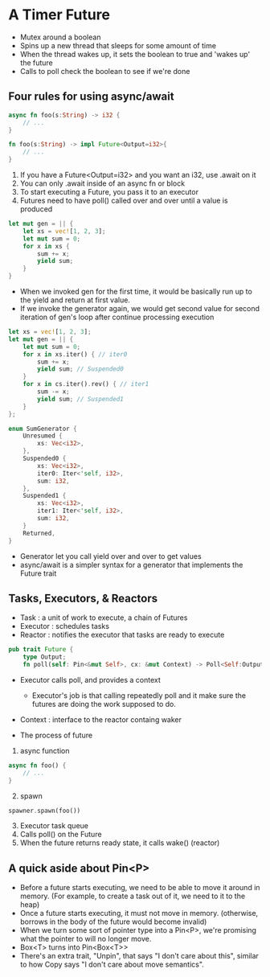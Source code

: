 # A Timer Future
* Mutex around a boolean
* Spins up a new thread that sleeps for some amount of time
* When the thread wakes up, it sets the boolean to true and 'wakes up' the future
* Calls to poll check the boolean to see if we're done

## Four rules for using async/await
	
```rust
async fn foo(s:String) -> i32 {
	// ...
}

fn foo(s:String) -> impl Future<Output=i32>{
	// ...
}
```

1. If you have a Future<Output=i32> and you want an i32, use .await on it
2. You can only .await inside of an async fn or block
3. To start executing a Future, you pass it to an executor
4. Futures need to have poll() called over and over until a value is produced
		
```rust
let mut gen = || {
	let xs = vec![1, 2, 3];
	let mut sum = 0;
	for x in xs {
		sum += x;
		yield sum;
	}
}
```
* When we invoked gen for the first time, it would be basically run up to the yield and return at first value. 
* If we invoke the generator again, we would get second value for second iteration of gen's loop after continue processing execution

```rust
let xs = vec![1, 2, 3];
let mut gen = || {
	let mut sum = 0;
	for x in xs.iter() { // iter0
		sum += x;
		yield sum; // Suspended0
	}
	for x in cs.iter().rev() { // iter1
		sum -= x;
		yield sum; // Suspended1
	}
};
```

```rust
enum SumGenerator {
	Unresumed {
		xs: Vec<i32>,
	},
	Suspended0 {
		xs: Vec<i32>,
		iter0: Iter<'self, i32>,
		sum: i32,
	},
	Suspended1 {
		xs: Vec<i32>,
		iter1: Iter<'self, i32>,
		sum: i32,
	}
	Returned,
}
```
* Generator let you call yield over and over to get values
* async/await is a simpler syntax for a generator that implements the Future trait	
## Tasks, Executors, & Reactors
* Task : a unit of work to execute, a chain of Futures
* Executor : schedules tasks
* Reactor : notifies the executor that tasks are ready to execute
```rust
pub trait Future {
	type Output;
	fn poll(self: Pin<&mut Self>, cx: &mut Context) -> Poll<Self:Output>;
```
* Executor calls poll, and provides a context
	+ Executor's job is that calling repeatedly poll and it make sure the futures are doing the work supposed to do.
* Context : interface to the reactor containg waker 

* The process of future
1. async function
```rust
async fn foo() {
	// ...
}
```
2. spawn
```rust
spawner.spawn(foo())
```
3. Executor task queue
4. Calls poll() on the Future
5. When the future returns ready state, it calls wake() (reactor)

## A quick aside about Pin\<P\>
* Before a future starts executing, we need to be able to move it around in memory. (For example, to create a task out of it, we need to it to the heap)
* Once a future starts executing, it must not move in memory.
(otherwise, borrows in the body of the future would become invalid)
* When we turn some sort of pointer type into a Pin\<P\>, we're promising what the pointer to will no longer move.
* Box\<T\> turns into Pin\<Box\<T\>\>
* There's an extra trait, "Unpin", that says "I don't care about this", similar to how Copy says "I don't care about move semantics".
